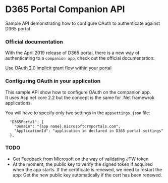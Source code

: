 # D365 Portal Companion API
Sample API demonstrating how to configure OAuth to authenticate against D365 portal

### Official documentation

With the April 2019 release of D365 portal, there is a new way of authenticating to a `companion app`, check out the official documentation:

[Use OAuth 2.0 implicit grant flow within your portal](https://docs.microsoft.com/en-us/dynamics365/customer-engagement/portals/oauth-implicit-grant-flow)

### Configuring OAuth in your application

This sample API show how to configure OAuth on the companion app.    
It uses Asp net core 2.2 but the concept is the same for .Net framewrok applications.

You will have to specify only two settings in the `appsettings.json` file:

```
  "D365Portal": {
    "Domain": "{app name}.microsoftcrmportals.com",
    "ApplicationId": "application id declared in D365 portal settings"
  },
```

### TODO

- Get Feedback from Microsoft on the way of validating JTW token
- At the moment, the public key to verify the signed token if acquired when the app starts. If the certificate is renewed, we need to restart the app: Get the new public key automatically if the cert has been renewed.
